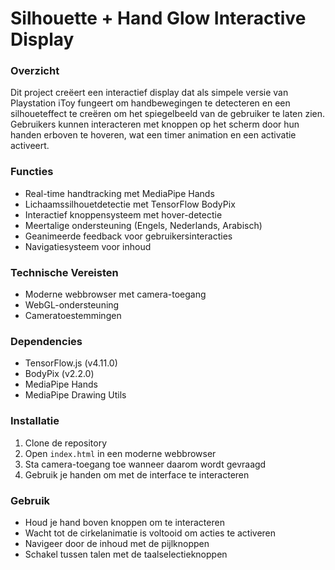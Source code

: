 # Silhouette + Hand Glow Interactive Display


### Overzicht
Dit project creëert een interactief display dat als simpele versie van Playstation iToy fungeert om handbewegingen te detecteren en een silhoueteffect te creëren om het spiegelbeeld van de gebruiker te laten zien. Gebruikers kunnen interacteren met knoppen op het scherm door hun handen erboven te hoveren, wat een timer animation en een activatie activeert.

### Functies
- Real-time handtracking met MediaPipe Hands
- Lichaamssilhouetdetectie met TensorFlow BodyPix
- Interactief knoppensysteem met hover-detectie
- Meertalige ondersteuning (Engels, Nederlands, Arabisch)
- Geanimeerde feedback voor gebruikersinteracties
- Navigatiesysteem voor inhoud

### Technische Vereisten
- Moderne webbrowser met camera-toegang
- WebGL-ondersteuning
- Cameratoestemmingen

### Dependencies
- TensorFlow.js (v4.11.0)
- BodyPix (v2.2.0)
- MediaPipe Hands
- MediaPipe Drawing Utils

### Installatie
1. Clone de repository
2. Open `index.html` in een moderne webbrowser
3. Sta camera-toegang toe wanneer daarom wordt gevraagd
4. Gebruik je handen om met de interface te interacteren

### Gebruik
- Houd je hand boven knoppen om te interacteren
- Wacht tot de cirkelanimatie is voltooid om acties te activeren
- Navigeer door de inhoud met de pijlknoppen
- Schakel tussen talen met de taalselectieknoppen
